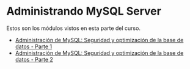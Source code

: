 # Administrando MySQL Server

Estos son los módulos vistos en esta parte del curso.

- [Administración de MySQL: Seguridad y optimización de la base de datos - Parte 1](https://github.com/brayanrbx/alura-one/tree/main/sql/administracion-mysql/administracion-mysql-I)
- [Administración de MySQL: Seguridad y optimización de la base de datos - Parte 2](https://github.com/brayanrbx/alura-one/tree/main/sql/administracion-mysql/administracion-mysql-II)
